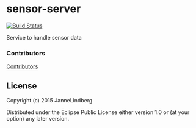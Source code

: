 # sensor-server
[![Build Status](https://travis-ci.org/JanneLindberg/sensor-service.svg?branch=master)](https://travis-ci.org/JanneLindberg/sensor-service)

Service to handle sensor data


### Contributors

[Contributors](https://github.com/JanneLindberg/sensor-service/graphs/contributors)


## License

Copyright (c) 2015 JanneLindberg

Distributed under the Eclipse Public License either version 1.0 or (at your option) any later version.

